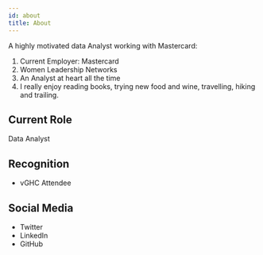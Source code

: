 ```yaml
---
id: about
title: About
---
```


A highly motivated data Analyst working with Mastercard:

1. Current Employer: Mastercard
2. Women Leadership Networks
3. An Analyst at heart all the time
4. I really enjoy reading books, trying new food and wine, travelling, hiking and trailing. 


## Current Role

Data Analyst

## Recognition

- vGHC Attendee

## Social Media

- Twitter
- LinkedIn
- GitHub

